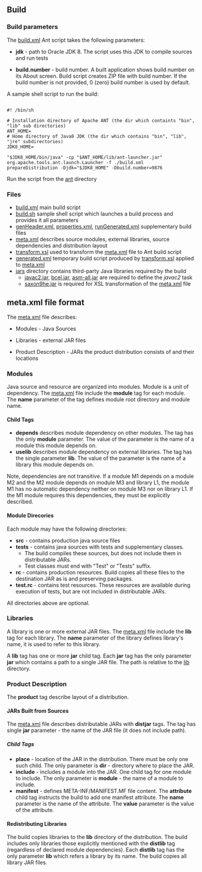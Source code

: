 ## Build
    
### Build parameters
The [build.xml](build.xml) Ant script takes the following parameters:

 * **jdk** - path to Oracle JDK 8. The script uses this JDK to compile sources and run tests
 
 * **build.number** - build number. A built application shows build number on its About screen.
    Build script creates ZIP file with build number.
    If the build number is not provided, 0 (zero) build number is used by default.

A sample shell script to run the build:

```

#! /bin/sh

# Installation directory of Apache ANT (the dir which containts "bin", "lib" sub directories)
ANT_HOME=
# Home directory of Java8 JDK (the dir which contains "bin", "lib", "jre" subdirectories)
JDK8_HOME=

"$JDK8_HOME/bin/java" -cp "$ANT_HOME/lib/ant-launcher.jar" org.apache.tools.ant.launch.Launcher -f ./build.xml prepareDistribution -Djdk="$JDK8_HOME" -Dbuild.number=9876
```

Run the script from the [ant](.) directory          
    
### Files
 * [build.xml](build.xml) main build script
 * [build.sh](build.sh) sample shell script which launches a build process and provides it all parameters
 * [genHeader.xml](genHeader.xml), [properties.xml](properties.xml), [runGenerated.xml](runGenerated.xml) supplementary build files
 * [meta.xml](meta.xml) describes source modules, external libraries, source dependencies and distribution layout
 * [transform.xsl](transform.xsl) used to transform the [meta.xml](meta.xml) file to Ant build script
 * [generated.xml](generated.xml) temporary build script produced by [transform.xsl](transform.xsl) applied to [meta.xml](meta.xml)
 * [jars](jars) directory contains third-party Java libraries required by the build
    * [javac2.jar](jars/javac2.jar), [bcel.jar](jars/bcel.jar), [asm-all.jar](jars/asm-all.jar) are required to define the _javac2_ task
    * [saxon9he.jar](jars/saxon9he.jar) is required for XSL transformation of the [meta.xml](meta.xml) file

## meta.xml file format
The [meta.xml](meta.xml) file describes:

 * Modules - Java Sources

 * Libraries - external JAR files
 
 * Product Description - JARs the product distribution consists of and their locations

### Modules
Java source and resource are organized into modules. Module is a unit of dependency.
The [meta.xml](meta.xml) file include the **module** tag for each module.
The **name** parameter of the tag defines module root directory and module name.

#### Child Tags
 * **depends** describes module dependency on other modules.
  The tag has the only **module** parameter. 
  The value of the parameter is the name of a module this module depends on.
 * **uselib** describes module dependency on external libraries.
  The tag has the single parameter **lib**. 
  The value of the parameter is the name of a library this module depends on.

Note, dependencies are not transitive. 
If a module M1 depends on a module M2 and the M2 module depends on module M3 and library L1,
the module M1 has no automatic dependency neither on module M3 nor on library L1.
If the M1 module requires this dependencies, they must be explicitly described.
   
#### Module Direcories
Each module may have the following directories:

 * **src** - contains production java source files
 * **tests** - contains java sources with tests and supplementary classes.
   * The build compiles these sources, but does not include them in distributable JARs.
   * Test classes must end with "Test" or "Tests" suffix.
 * **rc** - contains production resources. Build copies all these files
 to  the destination JAR as is and preserving packages.
 * **test.rc** - contains test resources. These resources are available
 during execution of tests, but are not included in distributable JARs.
 
All directories above are optional.

### Libraries

A library is one or more external JAR files.
The [meta.xml](meta.xml) file include the **lib** tag for each library.
The **name** parameter of the library defines library's name, it is used to refer to this library.

A **lib** tag has one or more **jar** child tag.
Each **jar** tag has the only parameter **jar** which contains a path to a single JAR file.
The path is relative to the [lib](..\lib) directory.

### Product Description

The **product** tag describe layout of a distribution.

#### JARs Built from Sources

The [meta.xml](meta.xml) file describes distributable JARs with **distjar** tags.
The tag has single **jar** parameter - the name of the JAR file (it does not include path).

##### Child Tags
 * **place** - location of the JAR in the distribution. There must be only one such child.
   The only parameter is **dir** - directory where to place the JAR.
 * **include** - includes a module into the JAR. One child tag for one module to include.
   The only parameter is **module** - the name of a module to include.
 * **manifest** - defines META-INF/MANIFEST.MF file content.
   The **attribute** child tag instructs the build to add one manifest attribute.
   The **name** parameter is the name of the attribute.
   The **value** parameter is the value of the attribute. 

#### Redistributing Libraries

The build copies libraries to the **lib** directory of the distribution.
The build includes only libraries those explicitly mentioned with the **distlib** tag (regardless of declared module dependencies).
Each **distlib** tag has the only parameter **lib** which refers a library by its name.
The build copies all library JAR files.             